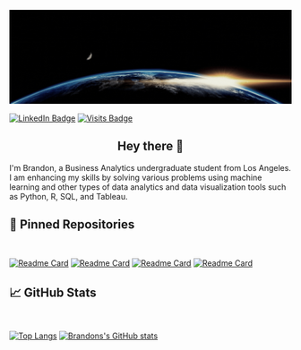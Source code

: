 [![Brandon's GitHub Banner](./assets/github_header.gif)](https://www.linkedin.com/in/bwallace98/)

[![LinkedIn Badge](https://img.shields.io/badge/LinkedIn-Profile-informational?style=flat&logo=linkedin&logoColor=white&color=0D76A8)](https://www.linkedin.com/in/bwallace98/)
[![Visits Badge](https://badges.pufler.dev/visits/BWalliz/BWalliz)](https:github.com/BWalliz)

<h2 align="center">
Hey there 👋
</h2>

I'm Brandon, a Business Analytics undergraduate student from Los Angeles.  I am enhancing my skills by solving various problems using machine learning and other types of data analytics and data visualization tools such as Python, R, SQL, and Tableau.

## 📌 Pinned Repositories

<br>

[![Readme Card](https://github-readme-stats.vercel.app/api/pin/?username=BWalliz&repo=Portfolio&theme=tokyonight)](https://github.com/BWalliz/Portfolio)
[![Readme Card](https://github-readme-stats.vercel.app/api/pin/?username=BWalliz&repo=Surfline-Forecast-Bot&theme=tokyonight)](https://github.com/BWalliz/Surfline-Forecast-Bot)
[![Readme Card](https://github-readme-stats.vercel.app/api/pin/?username=BWalliz&repo=Machine-Learning-Projects&theme=tokyonight)](https://github.com/BWalliz/Machine-Learning-Projects)
[![Readme Card](https://github-readme-stats.vercel.app/api/pin/?username=BWalliz&repo=Tableau-Projects&theme=tokyonight)](https://github.com/BWalliz/Tableau-Projects)

## &#x1f4c8; GitHub Stats

<br>

[![Top Langs](https://github-readme-stats.vercel.app/api/top-langs/?username=BWalliz&layout=compact&theme=tokyonight)](https://github.com/BWalliz/github-readme-stats)
[![Brandons's GitHub stats](https://github-readme-stats.vercel.app/api?username=BWalliz&custom_title=Brandon%20Wallace's%20Github%20Stats&show_icons=true&count_private=true&theme=tokyonight)](https://github.com/BWalliz/github-readme-stats)
